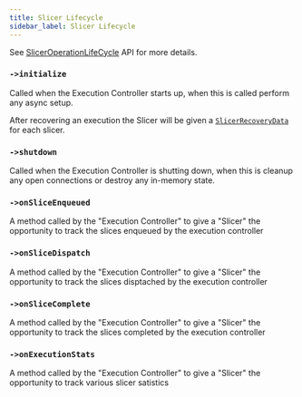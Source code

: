 ```yaml
---
title: Slicer Lifecycle
sidebar_label: Slicer Lifecycle
---
```


See [SlicerOperationLifeCycle](../packages/job-components/api/interfaces/sliceroperationlifecycle.md) API for more details.

### `->initialize`

Called when the Execution Controller starts up, when this is called perform any async setup.

After recovering an execution the Slicer will be given a [`SlicerRecoveryData`](../../packages/job-components/api/interfaces/slicerrecoverydata.md) for each slicer.

### `->shutdown`

Called when the Execution Controller is shutting down, when this is cleanup any open connections or destroy any in-memory state.

### `->onSliceEnqueued`

A method called by the "Execution Controller" to give a "Slicer"
the opportunity to track the slices enqueued by the execution controller

### `->onSliceDispatch`

A method called by the "Execution Controller" to give a "Slicer"
the opportunity to track the slices disptached by the execution controller

### `->onSliceComplete`

A method called by the "Execution Controller" to give a "Slicer"
the opportunity to track the slices completed by the execution controller

### `->onExecutionStats`

A method called by the "Execution Controller" to give a "Slicer"
the opportunity to track various slicer satistics
